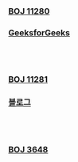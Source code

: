 ### [BOJ 11280](https://www.acmicpc.net/problem/11280)  
### [GeeksforGeeks](https://www.geeksforgeeks.org/2-satisfiability-2-sat-problem/)  
  
<br><br>  
### [BOJ 11281](https://www.acmicpc.net/problem/11281)  
### [블로그](https://mona04.github.io/posts/algorithm/boj-platinum/BOJ-11281%29-2-SAT-4/)  


<br><br>
### [BOJ 3648](https://www.acmicpc.net/problem/3648)
